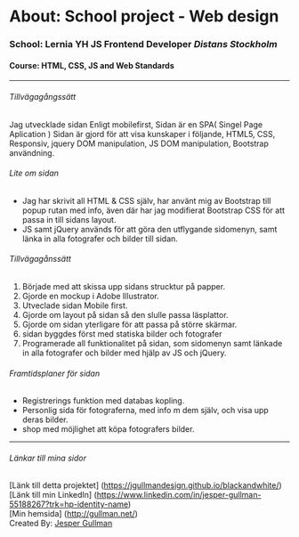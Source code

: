 # About: School project - Web design

### School: Lernia YH JS Frontend Developer *Distans Stockholm*
#### Course: HTML, CSS, JS and Web Standards
***
###### Tillvägagångssätt
Jag utvecklade sidan Enligt mobilefirst, Sidan är en SPA( Singel Page Aplication )
Sidan är gjord för att visa kunskaper i följande, HTML5, CSS, Responsiv, jquery DOM manipulation,
JS DOM manipulation, Bootstrap användning.

###### Lite om sidan
* Jag har skrivit all HTML & CSS själv, har använt mig av Bootstrap till popup rutan med info, även där har jag modifierat Bootstrap CSS för att passa in till sidans layout.
* JS samt jQuery används för att göra den utflygande sidomenyn, samt länka in alla fotografer och bilder till sidan.

###### Tillvägagånssätt
1. Började med att skissa upp sidans strucktur på papper.
2. Gjorde en mockup i Adobe Illustrator.
3. Utveclade sidan Mobile first.
4. Gjorde om layout på sidan så den slulle passa läsplattor.
5. Gjorde om sidan yterligare för att passa på större skärmar.
6. sidan byggdes först med statiska bilder och fotografer
7. Programerade all funktionalitet på sidan, som sidomenyn samt länkade in alla fotografer och bilder med hjälp av JS och jQuery.

###### Framtidsplaner för sidan
* Registrerings funktion med databas kopling.
* Personlig sida för fotograferna, med info m dem själv, och visa upp deras bilder.
* shop med möjlighet att köpa fotografers bilder.

***

###### Länkar till mina sidor
[Länk till detta projektet] (https://jgullmandesign.github.io/blackandwhite/) <br>
[Länk till min LinkedIn] (https://www.linkedin.com/in/jesper-gullman-55188267?trk=hp-identity-name) <br>
[Min hemsida] (http://gullman.net/) <br>
Created By: [Jesper Gullman](https://github.com/MrGullman)

